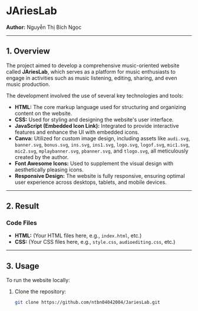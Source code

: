 # JAriesLab

**Author:** Nguyễn Thị Bích Ngọc

---

## 1. Overview

The project aimed to develop a comprehensive music-oriented website called **JAriesLab**, which serves as a platform for music enthusiasts to engage in activities such as music listening, editing, sharing, and even music production.

The development involved the use of several key technologies and tools:

- **HTML:** The core markup language used for structuring and organizing content on the website.
- **CSS:** Used for styling and designing the website's user interface.
- **JavaScript (Embedded Icon Link):** Integrated to provide interactive features and enhance the UI with embedded icons.
- **Canva:** Utilized for custom image design, including assets like `audi.svg`, `banner.svg`, `bonus.svg`, `ins.svg`, `ins1.svg`, `logo.svg`, `logof.svg`, `mic1.svg`, `mic2.svg`, `mplaybanner.svg`, `pbanner.svg`, and `tlogo.svg`, all meticulously created by the author.
- **Font Awesome Icons:** Used to supplement the visual design with aesthetically pleasing icons.
- **Responsive Design:** The website is fully responsive, ensuring optimal user experience across desktops, tablets, and mobile devices.

---

## 2. Result

### Code Files

- **HTML:** (Your HTML files here, e.g., `index.html`, etc.)
- **CSS:** (Your CSS files here, e.g., `style.css`, `audioediting.css`, etc.)


---

## 3. Usage

To run the website locally:

1. Clone the repository:
   ```bash
   git clone https://github.com/ntbn04042004/JariesLab.git
